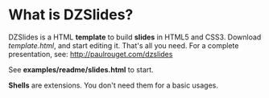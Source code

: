 What is DZSlides?
=================

DZSlides is a HTML **template** to build **slides** in HTML5 and CSS3.
Download *template.html*, and start editing it. That's all you need.
For a complete presentation, see: http://paulrouget.com/dzslides

See **examples/readme/slides.html** to start.

**Shells** are extensions. You don't need them for a basic usages.
